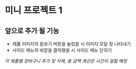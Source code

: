 # 미니 프로젝트 1

## 앞으로 추가 될 기능
- 제품 이미지의 돋보기 버튼을 눌렀을 시 이미지 모달 창 나타내기
- 사이드 메뉴의 바깥을 클릭했을 시 사이드 메뉴 닫히기

*각 제품별 장바구니 추가 및 삭제, 총 금액 계산은 시간이 걸릴 예정*